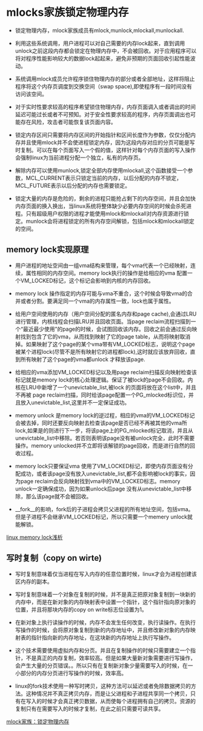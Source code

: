# mlocks家族锁定物理内存

* 锁定物理内存，mlock家族成员有mlock,munlock,mlockall,munlockall.

* 利用这些系统调用，用户进程可以对自己需要的内存lock起来，直到调用unlock之前这段内存都会锁定在物理内存中，不会被回收。对于应用程序可以将对程序性能影响较大的数据lock起起来，避免非预期的页面回收引起性能波动。

* 系统调用mlock成员允许程序锁住物理内存的部分或者全部地址，这样将阻止程序将这个内存页调度到交换空间（swap space),即使程序有一段时间没有访问该空间。

* 对于实时性要求较高的程序希望锁住物理内存，内存页面调入或者调出的时间延迟可能过长或者不可预知。对于安全性要求较高的程序，内存页面调出也可能存在风险，攻击者可能恢复该页面内容。

* 锁定内存区间只需要将内存区间的开始指针和区间长度作为参数，仅仅分配内存并且使用mlock并不会使进程锁定内存，因为这段内存对应的分页可能是写时复制。可以在每个页面写入一个假的值，这样针对每个内存页面的写入操作会强制linux为当前进程分配一个独立，私有的内存页。

* 解除内存可以使用munlock,锁定全部内存使用mlockall,这个函数接受一个参数，MCL_CURRENT表示只锁定当前的内存，以后分配的内存不锁定，MCL_FUTURE表示以后分配的内存也需要锁定。

* 锁定大量的内存是危险的，剩余的进程只能抢占剩下的内存空间，并且会加快内存页面的换入换出，当linux系统将整体缺少必要内存空间的时候会杀死进程。只有超级用户权限的进程才能使用mlock和mlockall对内存资源进行锁定。munlock会将进程锁定的所有内存空间解锁，包括mlock和mlockall锁定的空间。

## memory lock实现原理
* 用户进程的地址空间由一组vma结构来管理，每个vma代表一个已经映射，连续，属性相同的内存空间。memory lock执行的操作是给相应的vma 配置一个VM_LOCKED标记，这个标记会影响到内核的内存回收。

* memory lock 操作指定的内存可能与vma不重合，这个时候会导致vma的合并或者分割。要满足同一个vma的内存属性一致，lock也属于属性。

* 给用户空间使用的内存（用户空间分配的匿名内存和page cache),会通过LRU进行管理，内核线程会扫描LRU并且回收页面。当page reclaim流程扫描到一个“最近最少使用”的page的时候，会试图回收该内存。回收之前会通过反向映射找到包含了它的vma，从而找到映射了它的page table，从而将映射取消掉。如果映射了这个page的某个vma带有VM_LOCKED标志，说明这个page被某个进程lock(尽管不是所有映射它的进程都lock),这时就应该放弃回收，直到所有映射了这个page的vma都unlock 才释放该page.

* 给相应的vma添加VM_LOCKED标记以及用page reclaim扫描反向映射检查该标记就是memory lock的核心处理逻辑。保证了被lock的page不会回收。内核在LRU中新增了一个unevictable_list,被lock 的页面将放在这个list中，并且不再被 page reclaim扫描，同时给该page配置一个PG_mlocked标识位，并且放入unevictable_list,这里并不一定保证成功。

* memory unlock 是memory lock的逆过程，相应的vma的VM_LOCKED标记会被去掉，同时还要反向映射去检查该page是否已经不再被其他的vma所lock,如果是的则进行下一步，将该page上的PG_mlocked标记取消，并且从unevictable_list中移除。若否则表明该page没有被unlock完全，此时不需要操作。memory unlocked并不立即将该解锁的page回收，而是进行自然的回收过程。

* memory lock只要保证vma 使用了VM_LOCKED标记，即使内存页面没有分配成功，或者该page没有放入unevictable_list,都不会影响被lock的事实，因为page reclaim会反向映射找到vma中的VM_LOCKED标志。memory unlock一定确保成功，因为如果unlock后page 没有从unevictable_list中移除，那么该page就不会被回收。

* __fork__的影响，fork后的子进程会拷贝父进程的所有地址空间，包括vma。但是子进程不会继承VM_LOCKED标记，所以只需要一个memery unlock就能解锁。

[linux memory lock浅析](https://blog.csdn.net/ctthuangcheng/article/details/8916055)



## 写时复制（copy on wirte)
* 写时复制意味着仅当进程在写入内存的任意位置时候，linux才会为进程创建该区内存的副本。

* 写时复制意味着一个对象在复制的时候，并不是真正把原对象复制到一块新的内存中，而是在新对象的内存映射表中设置一个指针，这个指针指向原对象的位置，并且将那块内存的copy on write标志位设置为1。

* 在新对象上执行读操作的时候，内存不会发生任何改变，执行读操作。在执行写操作的时候，会将原对象复制到新的内存地址中，并且修改新对象的内存映射表的指针指向新的内存地址，在这块新的内存地址上执行写操作。

* 这个技术需要使用虚拟内存和分页。并且在复制操作的时候只需要建立一个指针，不是真正的内存复制，效率较高。但是如果大量新对象需要进行写操作，会产生大量的分页错误。。所以只有在复制新对象少量需要写入的时候，在一小部分的内存分页进行写操作的时候，效率高。

* linux的fork技术使用一种写时拷贝，这种方法可以延迟或者免除数据拷贝的方法。这种情况并不真正拷贝内存，而是让父进程和子进程共享同一个拷贝，只有在写入的时候才会真正拷贝数据，从而使每个进程拥有自己的拷贝。资源的复制只有在需要写入的时候才复制，在此之前只需要可读共享。

[mlock家族：锁定物理内存](https://blog.csdn.net/fjt19900921/article/details/8074541)

